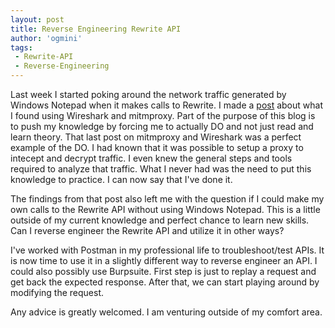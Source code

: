```yaml
---
layout: post
title: Reverse Engineering Rewrite API
author: 'ogmini'
tags:
 - Rewrite-API
 - Reverse-Engineering
---
```


Last week I started poking around the network traffic generated by Windows Notepad when it makes calls to Rewrite. I made a [post](https://ogmini.github.io/2025/03/18/Windows-Notepad-Rewrite-Part-4.html) about what I found using Wireshark and mitmproxy. Part of the purpose of this blog is to push my knowledge by forcing me to actually DO and not just read and learn theory. That last post on mitmproxy and Wireshark was a perfect example of the DO. I had known that it was possible to setup a proxy to intecept and decrypt traffic. I even knew the general steps and tools required to analyze that traffic. What I never had was the need to put this knowledge to practice. I can now say that I've done it.

The findings from that post also left me with the question if I could make my own calls to the Rewrite API without using Windows Notepad. This is a little outside of my current knowledge and perfect chance to learn new skills. Can I reverse engineer the Rewrite API and utilize it in other ways?

I've worked with Postman in my professional life to troubleshoot/test APIs. It is now time to use it in a slightly different way to reverse engineer an API. I could also possibly use Burpsuite. First step is just to replay a request and get back the expected response. After that, we can start playing around by modifying the request. 

Any advice is greatly welcomed. I am venturing outside of my comfort area. 

